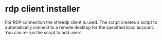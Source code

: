 # rdp client installer


For RDP connection the xfreedp client is used. The script creates a script to automatically connect to a remote desktop for the specified local account. You can re-run the script to add users

